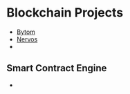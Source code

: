 # Blockchain Projects

- [Bytom](https://github.com/Bytom)
- [Nervos](https://github.com/nervosnetwork)
- []()

## Smart Contract Engine

- []()

